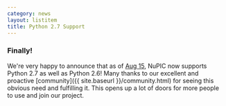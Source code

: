 ```yaml
---
category: news
layout: listitem
title: Python 2.7 Support
---
```


### Finally!

We're very happy to announce that as of [Aug 15](https://travis-ci.org/numenta/nupic/builds/10292937), NuPIC now supports Python 2.7 as well as Python 2.6! Many thanks to our excellent and proactive [community]({{ site.baseurl }}/community.html) for seeing this obvious need and fulfilling it. This opens up a lot of doors for more people to use and join our project.
